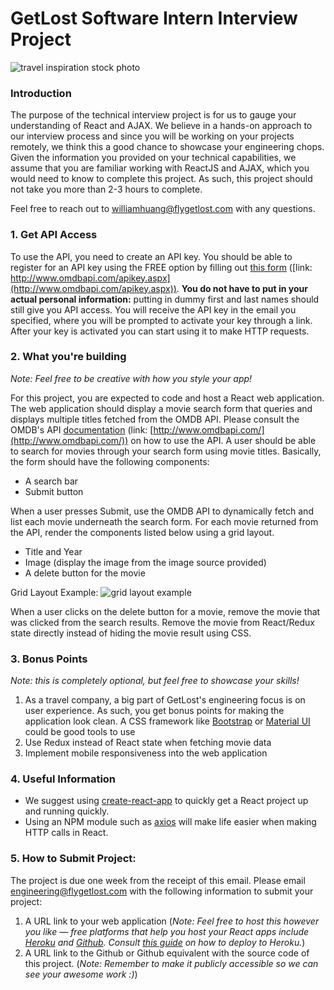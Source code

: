 # GetLost Software Intern Interview Project #
![travel inspiration stock photo](https://www.creativeboom.com/uploads/articles/05/0541498270eb7f7a0b62f9a850a95698e027717f_2200.jpg)

### Introduction ###
The purpose of the technical interview project is for us to gauge your understanding of React and AJAX. We believe in a hands-on approach to our interview process and since you will be working on your projects remotely, we think this a good chance to showcase your engineering chops. Given the information you provided on your technical capabilities, we assume that you are familiar working with ReactJS and AJAX, which you would need to know to complete this project. As such, this project should not take you more than 2-3 hours to complete.

Feel free to reach out to williamhuang@flygetlost.com with any questions.

### 1. Get API Access ###
To use the API, you need to create an API key. You should be able to register for an API key using the FREE option by filling out [this form](http://www.omdbapi.com/apikey.aspx) ([link: http://www.omdbapi.com/apikey.aspx](http://www.omdbapi.com/apikey.aspx)). **You do not have to put in your actual personal information:** putting in dummy first and last names should still give you API access. You will receive the API key in the email you specified, where you will be prompted to activate your key through a link. After your key is activated you can start using it to make HTTP requests.

### 2. What you're building ###
*Note: Feel free to be creative with how you style your app!*

For this project, you are expected to code and host a React web application. The web application should display a movie search form that queries and displays multiple titles fetched from the OMDB API. Please consult the OMDB's API [documentation](http://www.omdbapi.com/) (link: [http://www.omdbapi.com/](http://www.omdbapi.com/)) on how to use the API. A user should be able to search for movies through your search form using movie titles. Basically, the form should have the following components:

  - A search bar
  - Submit button

When a user presses Submit, use the OMDB API to dynamically fetch and list each movie underneath the search form. For each movie returned from the API, render the components listed below using a grid layout.

  - Title and Year
  - Image (display the image from the image source provided)
  - A delete button for the movie

Grid Layout Example:
![grid layout example](https://storage.googleapis.com/support-forums-api/attachment/thread-2456609-676079104261257749.JPG)

When a user clicks on the delete button for a movie, remove the movie that was clicked from the search results. Remove the movie from React/Redux state directly instead of hiding the movie result using CSS.

### 3. Bonus Points ###
*Note: this is completely optional, but feel free to showcase your skills!*

  1. As a travel company, a big part of GetLost's engineering focus is on user experience. As such, you get bonus points for making the application look clean. A CSS framework like [Bootstrap](https://react-bootstrap.github.io/) or [Material UI](https://material-ui.com/) could be good tools to use
  2. Use Redux instead of React state when fetching movie data
  3. Implement mobile responsiveness into the web application

### 4. Useful Information ###
  - We suggest using [create-react-app](https://github.com/facebook/create-react-app) to quickly get a React project up and running quickly.
  - Using an NPM module such as [axios](https://www.npmjs.com/package/axios) will make life easier when making HTTP calls in React.

### 5. How to Submit Project: ###
The project is due one week from the receipt of this email. Please email engineering@flygetlost.com with the following information to submit your project:

  1. A URL link to your web application (*Note: Feel free to host this however you like — free platforms that help you host your React apps include [Heroku](https://heroku.com/) and [Github](https://github.com/). Consult [this guide](https://medium.com/better-programming/how-to-deploy-your-react-app-to-heroku-aedc28b218ae) on how to deploy to Heroku.*)
  2. A URL link to the Github or Github equivalent with the source code of this project. (*Note: Remember to make it publicly accessible so we can see your awesome work :)*)
